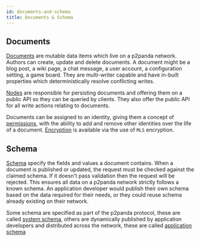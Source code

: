```yaml
---
id: documents-and-schema
title: Documents & Schema
---
```


## Documents

[Documents][documents] are mutable data items which live on a p2panda network. Authors can create, update and delete documents. A document might be a blog post, a wiki page, a chat message, a user account, a configuration setting, a game board. They are multi-writer capable and have in-built properties which deterministically resolve conflicting writes.

[Nodes][nodes] are responsible for persisting documents and offering them on a public API so they can be queried by clients. They also offer the public API for all write actions relating to documents.

Documents can be assigned to an identity, giving them a concept of [permissions][authorisation], with the ability to add and remove other identities over the life of a document. [Encryption][encryption] is available via the use of `MLS` encryption.

## Schema

[Schema][schemas] specify the fields and values a document contains. When a document is published or updated, the request must be checked against the claimed schema. If it doesn't pass validation then the request will be rejected. This ensures all data on a p2panda network strictly follows a known schema. An application developer would publish their own schema based on the data required for their needs, or they could reuse schema already existing on their network.

Some schema are specified as part of the p2panda protocol, these are called [system schema][system-schema], others are dynamically published by application developers and distributed across the network, these are called [application schema][application-schema]

[documents]: /specifications/aquadoggo/data-types/documents
[schemas]: /specifications/aquadoggo/data-types/schemas
[application-schema]: /specifications/aquadoggo/data-types/schemas#system-and-application-schemas
[system-schema]: /specifications/aquadoggo/data-types/schemas#system-schemas
[nodes]: /specifications/aquadoggo/networking/clients-nodes
[encryption]: /specifications/aquadoggo/encryption
[authorisation]: /specifications/aquadoggo/authorisation
